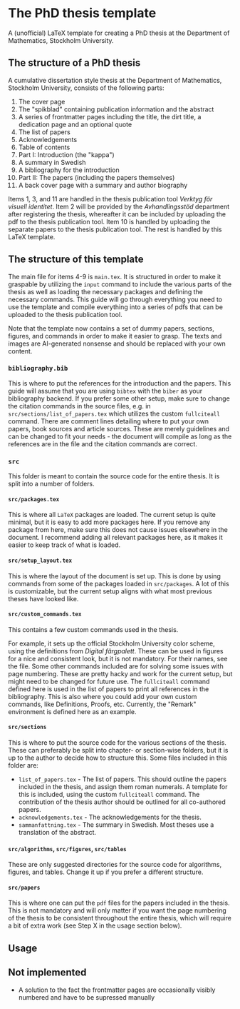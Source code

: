 # The PhD thesis template
A (unofficial) LaTeX template for creating a PhD thesis at the Department of Mathematics, Stockholm University.

## The structure of a PhD thesis
A cumulative dissertation style thesis at the Department of Mathematics, Stockholm University, consists of the
following parts:
1. The cover page
2. The "spikblad" containing publication information and the abstract
3. A series of frontmatter pages including the title, the dirt title, a dedication page and an optional quote
4. The list of papers
5. Acknowledgements
6. Table of contents
7. Part I: Introduction (the "kappa")
8. A summary in Swedish
9. A bibliography for the introduction
10. Part II: The papers (including the papers themselves)
11. A back cover page with a summary and author biography

Items 1, 3, and 11 are handled in the thesis publication tool _Verktyg för visuell identitet_.
Item 2 will be provided by the _Avhandlingsstöd_ department after registering the thesis,
whereafter it can be included by uploading the pdf to the thesis publication tool.
Item 10 is handled by uploading the separate papers to the thesis publication tool.
The rest is handled by this LaTeX template.

## The structure of this template
The main file for items 4-9 is `main.tex`.
It is structured in order to make it graspable by utilizing the `input` command to include the various parts
of the thesis as well as loading the necessary packages and defining the necessary commands.
This guide will go through everything you need to use the template and compile everything into a series of pdfs
that can be uploaded to the thesis publication tool.

Note that the template now contains a set of dummy papers, sections, figures, and commands in order to make
it easier to grasp. 
The texts and images are AI-generated nonsense and should be replaced with your own content.

### `bibliography.bib`
This is where to put the references for the introduction and the papers.
This guide will assume that you are using `bibtex` with the `biber` as your bibliography backend.
If you prefer some other setup, make sure to change the citation commands in the source
files, e.g. in `src/sections/list_of_papers.tex` which utilizes the custom `fullciteall` command.
There are comment lines detailing where to put your own papers, book sources and article sources.
These are merely guidelines and can be changed to fit your needs - the document will compile as 
long as the references are in the file and the citation commands are correct.

### `src`
This folder is meant to contain the source code for the entire thesis.
It is split into a number of folders.

#### `src/packages.tex`
This is where all `LaTeX` packages are loaded.
The current setup is quite minimal, but it is easy to add more packages here.
If you remove any package from here, make sure this does not cause issues elsewhere in the document.
I recommend adding all relevant packages here, as it makes it easier to keep track of what is loaded.

#### `src/setup_layout.tex`
This is where the layout of the document is set up.
This is done by using commands from some of the packages
loaded in `src/packages`.
A lot of this is customizable, but the current setup aligns with what
most previous theses have looked like.

#### `src/custom_commands.tex`
This contains a few custom commands used in the thesis.

For example, it sets up the official Stockholm University color scheme,
using the definitions from _Digital färgpalett_.
These can be used in figures for a nice and consistent look, but it is not mandatory.
For their names, see the file.
Some other commands included are for solving some issues with page numbering.
These are pretty hacky and work for the current setup, but might need to be changed
for future use.
The `fullciteall` command defined here is used in the list of papers to print all references in the bibliography.
This is also where you could add your own custom commands, like Definitions, Proofs, etc.
Currently, the "Remark" environment is defined here as an example.

#### `src/sections`
This is where to put the source code for the various sections of the thesis.
These can preferably be split into chapter- or section-wise folders, but it is up to the
author to decide how to structure this.
Some files included in this folder are:
 - `list_of_papers.tex` - The list of papers.
    This should outline the papers included in the thesis, and assign them roman numerals.
    A template for this is included, using the custom `fullciteall` command.
    The contribution of the thesis author should be outlined for all co-authored papers.
 - `acknowledgements.tex` - The acknowledgements for the thesis.
 - `sammanfattning.tex` - The summary in Swedish.
    Most theses use a translation of the abstract.

#### `src/algorithms`, `src/figures`, `src/tables`
These are only suggested directories for the source code for algorithms, figures, and tables.
Change it up if you prefer a different structure.

#### `src/papers`
This is where one can put the `pdf` files for the papers included in the thesis.
This is not mandatory and will only matter if you want the page numbering of the thesis
to be consistent throughout the entire thesis, which will require a bit of
extra work (see Step X in the usage section below).

## Usage

## Not implemented
 - A solution to the fact the frontmatter pages are occasionally visibly numbered
and have to be supressed manually
